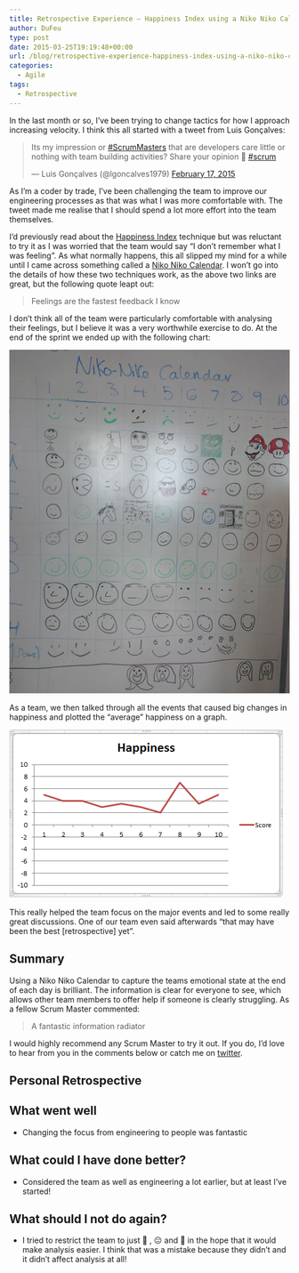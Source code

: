 ```yaml
---
title: Retrospective Experience – Happiness Index using a Niko Niko Calendar
author: DuFeu
type: post
date: 2015-03-25T19:19:48+00:00
url: /blog/retrospective-experience-happiness-index-using-a-niko-niko-calendar/
categories:
  - Agile
tags:
  - Retrospective
---
```


In the last month or so, I&#8217;ve been trying to change tactics for how I approach increasing velocity. I think this all started with a tweet from Luis Gonçalves:

<blockquote class="twitter-tweet" width="550">
  <p>
    Its my impression or <a href="https://twitter.com/hashtag/ScrumMasters?src=hash">#ScrumMasters</a> that are developers care little or nothing with team building activities? Share your opinion 🙂 <a href="https://twitter.com/hashtag/scrum?src=hash">#scrum</a>
  </p>
  
  <p>
    &mdash; Luis Gonçalves (@lgoncalves1979) <a href="https://twitter.com/lgoncalves1979/status/567599147273191424">February 17, 2015</a>
  </p>
</blockquote>

As I&#8217;m a coder by trade, I&#8217;ve been challenging the team to improve our engineering processes as that was what I was more comfortable with. The tweet made me realise that I should spend a lot more effort into the team themselves.

I&#8217;d previously read about the [Happiness Index][1] technique but was reluctant to try it as I was worried that the team would say &#8220;I don&#8217;t remember what I was feeling&#8221;. As what normally happens, this all slipped my mind for a while until I came across something called a [Niko Niko Calendar][2]. I won&#8217;t go into the details of how these two techniques work, as the above two links are great, but the following quote leapt out:

> Feelings are the fastest feedback I know

I don&#8217;t think all of the team were particularly comfortable with analysing their feelings, but I believe it was a very worthwhile exercise to do. At the end of the sprint we ended up with the following chart:

![Niko Niko Calendar](../../../images/2015/03/NikoNiko.jpg "Niko Niko Calendar")

As a team, we then talked through all the events that caused big changes in happiness and plotted the &#8220;average&#8221; happiness on a graph.

![Happiness Index Graph](../../../images/2015/03/HappinessIndex.png "Happiness Index Graph")

This really helped the team focus on the major events and led to some really great discussions. One of our team even said afterwards &#8220;that may have been the best [retrospective] yet&#8221;.

## Summary

Using a Niko Niko Calendar to capture the teams emotional state at the end of each day is brilliant. The information is clear for everyone to see, which allows other team members to offer help if someone is clearly struggling. As a fellow Scrum Master commented:

> A fantastic information radiator

I would highly recommend any Scrum Master to try it out. If you do, I&#8217;d love to hear from you in the comments below or catch me on [twitter][3].

## Personal Retrospective

## What went well

- Changing the focus from engineering to people was fantastic

## What could I have done better?

- Considered the team as well as engineering a lot earlier, but at least I&#8217;ve started!

## What should I not do again?

- I tried to restrict the team to just 🙂 , 😐 and 🙁 in the hope that it would make analysis easier. I think that was a mistake because they didn&#8217;t and it didn&#8217;t affect analysis at all!

[1]: http://www.scruminc.com/happiness-metric-wave-of-future/
[2]: http://agiletrail.com/2011/09/12/how-to-track-the-teams-mood-with-a-niko-niko-calendar/
[3]: https://www.twitter.com/mattdufeu
